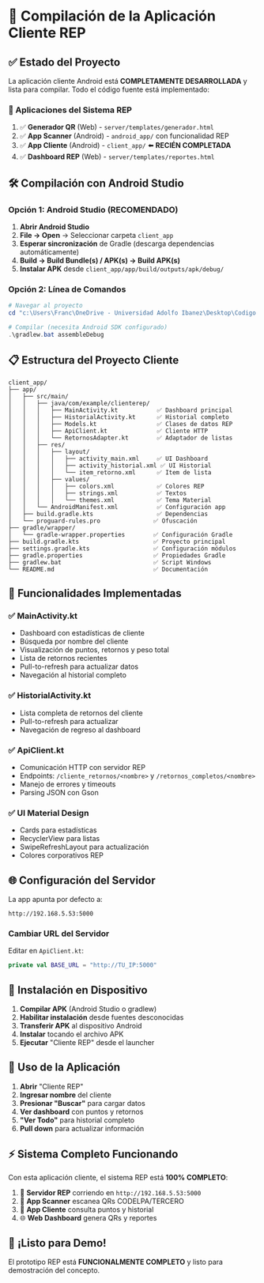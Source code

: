 # 📱 Compilación de la Aplicación Cliente REP

## ✅ Estado del Proyecto

La aplicación cliente Android está **COMPLETAMENTE DESARROLLADA** y lista para compilar. Todo el código fuente está implementado:

### 🎯 Aplicaciones del Sistema REP

1. ✅ **Generador QR** (Web) - `server/templates/generador.html`
2. ✅ **App Scanner** (Android) - `android_app/` con funcionalidad REP
3. ✅ **App Cliente** (Android) - `client_app/` ⬅️ **RECIÉN COMPLETADA**
4. ✅ **Dashboard REP** (Web) - `server/templates/reportes.html`

## 🛠️ Compilación con Android Studio

### Opción 1: Android Studio (RECOMENDADO)

1. **Abrir Android Studio**
2. **File → Open** → Seleccionar carpeta `client_app`
3. **Esperar sincronización** de Gradle (descarga dependencias automáticamente)
4. **Build → Build Bundle(s) / APK(s) → Build APK(s)**
5. **Instalar APK** desde `client_app/app/build/outputs/apk/debug/`

### Opción 2: Línea de Comandos

```powershell
# Navegar al proyecto
cd "c:\Users\Franc\OneDrive - Universidad Adolfo Ibanez\Desktop\Codigo CAPSTONE\client_app"

# Compilar (necesita Android SDK configurado)
.\gradlew.bat assembleDebug
```

## 📋 Estructura del Proyecto Cliente

```
client_app/
├── app/
│   ├── src/main/
│   │   ├── java/com/example/clienterep/
│   │   │   ├── MainActivity.kt           ✅ Dashboard principal
│   │   │   ├── HistorialActivity.kt      ✅ Historial completo
│   │   │   ├── Models.kt                 ✅ Clases de datos REP
│   │   │   ├── ApiClient.kt              ✅ Cliente HTTP
│   │   │   └── RetornosAdapter.kt        ✅ Adaptador de listas
│   │   ├── res/
│   │   │   ├── layout/
│   │   │   │   ├── activity_main.xml     ✅ UI Dashboard
│   │   │   │   ├── activity_historial.xml ✅ UI Historial
│   │   │   │   └── item_retorno.xml      ✅ Item de lista
│   │   │   ├── values/
│   │   │   │   ├── colors.xml            ✅ Colores REP
│   │   │   │   ├── strings.xml           ✅ Textos
│   │   │   │   └── themes.xml            ✅ Tema Material
│   │   └── AndroidManifest.xml           ✅ Configuración app
│   ├── build.gradle.kts                  ✅ Dependencias
│   └── proguard-rules.pro               ✅ Ofuscación
├── gradle/wrapper/
│   └── gradle-wrapper.properties        ✅ Configuración Gradle
├── build.gradle.kts                     ✅ Proyecto principal
├── settings.gradle.kts                  ✅ Configuración módulos
├── gradle.properties                    ✅ Propiedades Gradle
├── gradlew.bat                          ✅ Script Windows
└── README.md                            ✅ Documentación
```

## 🎯 Funcionalidades Implementadas

### ✅ MainActivity.kt
- Dashboard con estadísticas de cliente
- Búsqueda por nombre del cliente
- Visualización de puntos, retornos y peso total
- Lista de retornos recientes
- Pull-to-refresh para actualizar datos
- Navegación al historial completo

### ✅ HistorialActivity.kt
- Lista completa de retornos del cliente
- Pull-to-refresh para actualizar
- Navegación de regreso al dashboard

### ✅ ApiClient.kt
- Comunicación HTTP con servidor REP
- Endpoints: `/cliente_retornos/<nombre>` y `/retornos_completos/<nombre>`
- Manejo de errores y timeouts
- Parsing JSON con Gson

### ✅ UI Material Design
- Cards para estadísticas
- RecyclerView para listas
- SwipeRefreshLayout para actualización
- Colores corporativos REP

## 🌐 Configuración del Servidor

La app apunta por defecto a:
```
http://192.168.5.53:5000
```

### Cambiar URL del Servidor
Editar en `ApiClient.kt`:
```kotlin
private val BASE_URL = "http://TU_IP:5000"
```

## 🚀 Instalación en Dispositivo

1. **Compilar APK** (Android Studio o gradlew)
2. **Habilitar instalación** desde fuentes desconocidas
3. **Transferir APK** al dispositivo Android
4. **Instalar** tocando el archivo APK
5. **Ejecutar** "Cliente REP" desde el launcher

## 📝 Uso de la Aplicación

1. **Abrir** "Cliente REP"
2. **Ingresar nombre** del cliente
3. **Presionar "Buscar"** para cargar datos
4. **Ver dashboard** con puntos y retornos
5. **"Ver Todo"** para historial completo
6. **Pull down** para actualizar información

## ⚡ Sistema Completo Funcionando

Con esta aplicación cliente, el sistema REP está **100% COMPLETO**:

1. 🔧 **Servidor REP** corriendo en `http://192.168.5.53:5000`
2. 📱 **App Scanner** escanea QRs CODELPA/TERCERO
3. 📱 **App Cliente** consulta puntos y historial
4. 🌐 **Web Dashboard** genera QRs y reportes

## 🎉 ¡Listo para Demo!

El prototipo REP está **FUNCIONALMENTE COMPLETO** y listo para demostración del concepto.